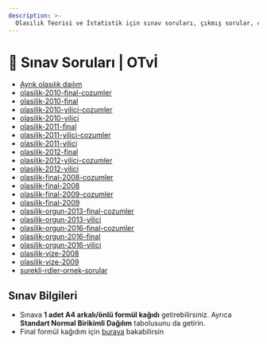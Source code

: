```yaml
---
description: >-
  Olasılık Teorisi ve İstatistik için sınav soruları, çıkmış sorular, çıkmışlar, önceki senelerde çıkan sorular
---
```


# 📃 Sınav Soruları \| OTvİ

<!--YPackage.YGitbookIntegration-tarafından-otomatik-oluşturulmuştur-->

- [Ayrık olasılık daılım](Ayr%C4%B1k%20olas%C4%B1l%C4%B1k%20da%C4%B1l%C4%B1m.pdf)
- [olasilik-2010-final-cozumler](olasilik-2010-final-cozumler.pdf)
- [olasilik-2010-final](olasilik-2010-final.pdf)
- [olasilik-2010-yilici-cozumler](olasilik-2010-yilici-cozumler.pdf)
- [olasilik-2010-yilici](olasilik-2010-yilici.pdf)
- [olasilik-2011-final](olasilik-2011-final.pdf)
- [olasilik-2011-yilici-cozumler](olasilik-2011-yilici-cozumler.pdf)
- [olasilik-2011-yilici](olasilik-2011-yilici.pdf)
- [olasilik-2012-final](olasilik-2012-final.pdf)
- [olasilik-2012-yilici-cozumler](olasilik-2012-yilici-cozumler.pdf)
- [olasilik-2012-yilici](olasilik-2012-yilici.pdf)
- [olasilik-final-2008-cozumler](olasilik-final-2008-cozumler.pdf)
- [olasilik-final-2008](olasilik-final-2008.pdf)
- [olasilik-final-2009-cozumler](olasilik-final-2009-cozumler.pdf)
- [olasilik-final-2009](olasilik-final-2009.pdf)
- [olasilik-orgun-2013-final-cozumler](olasilik-orgun-2013-final-cozumler.pdf)
- [olasilik-orgun-2013-yilici](olasilik-orgun-2013-yilici.pdf)
- [olasilik-orgun-2016-final-cozumler](olasilik-orgun-2016-final-cozumler.pdf)
- [olasilik-orgun-2016-final](olasilik-orgun-2016-final.pdf)
- [olasilik-orgun-2016-yilici](olasilik-orgun-2016-yilici.pdf)
- [olasilik-vize-2008](olasilik-vize-2008.pdf)
- [olasilik-vize-2009](olasilik-vize-2009.pdf)
- [surekli-rdler-ornek-sorular](surekli-rdler-ornek-sorular.pdf)

<!--YPackage.YGitbookIntegration-tarafından-otomatik-oluşturulmuştur-->

## Sınav Bilgileri

- Sınava **1 adet A4 arkalı/önlü formül kağıdı** getirebilirsiniz. Ayrıca **Standart Normal Birikimli Dağılım** tabolusunu da getirin.
- Final formül kağıdım için [buraya](../ogrenci-notlari/Final&#32;Formül&#32;Kağıdı&#32;~&#32;YEmreAk.pdf) bakabilirsin

[Final Formül Kağıdı]: ./%C3%96%C4%9Frenci%20Notlar%C4%B1%5CFinal%20Form%C3%BCl%20Ka%C4%9F%C4%B1d%C4%B1%20~%20YEmreAk.pdf
